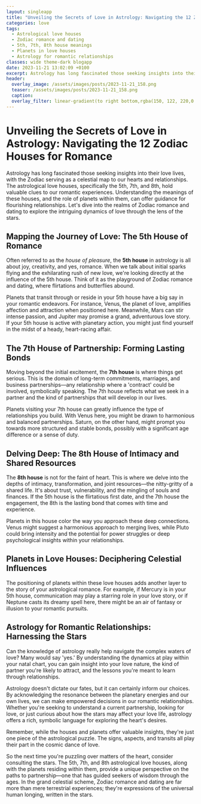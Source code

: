 ```yaml
---
layout: singleapp
title: "Unveiling the Secrets of Love in Astrology: Navigating the 12 Zodiac Houses for Romance"
categories: love
tags:
  - Astrological love houses
  - Zodiac romance and dating
  - 5th, 7th, 8th house meanings
  - Planets in love houses
  - Astrology for romantic relationships
classes: wide theme-dark blogapp
date: 2023-11-21 13:02:09 +0100
excerpt: Astrology has long fascinated those seeking insights into their love lives, with the Zodiac serving as a celestial map to our hearts and relationships.
header:
  overlay_image: /assets/images/posts/2023-11-21_158.png
  teaser: /assets/images/posts/2023-11-21_158.png
  caption: 
  overlay_filter: linear-gradient(to right bottom,rgba(150, 122, 220,0.8), rgba(255,245,208,0.5))
---
```

# Unveiling the Secrets of Love in Astrology: Navigating the 12 Zodiac Houses for Romance

Astrology has long fascinated those seeking insights into their love lives, with the Zodiac serving as a celestial map to our hearts and relationships. The astrological love houses, specifically the 5th, 7th, and 8th, hold valuable clues to our romantic experiences. Understanding the meanings of these houses, and the role of planets within them, can offer guidance for flourishing relationships. Let's dive into the realms of Zodiac romance and dating to explore the intriguing dynamics of love through the lens of the stars.

## Mapping the Journey of Love: The 5th House of Romance
Often referred to as the *house of pleasure*, the **5th house** in astrology is all about joy, creativity, and yes, romance. When we talk about initial sparks flying and the exhilarating rush of new love, we're looking directly at the influence of the 5th house. Think of it as the playground of Zodiac romance and dating, where flirtations and butterflies abound.

Planets that transit through or reside in your 5th house have a big say in your romantic endeavors. For instance, Venus, the planet of love, amplifies affection and attraction when positioned here. Meanwhile, Mars can stir intense passion, and Jupiter may promise a grand, adventurous love story. If your 5th house is active with planetary action, you might just find yourself in the midst of a heady, heart-racing affair.

## The 7th House of Partnership: Forming Lasting Bonds
Moving beyond the initial excitement, the **7th house** is where things get serious. This is the domain of long-term commitments, marriages, and business partnerships—any relationship where a 'contract' could be involved, symbolically speaking. The 7th house reflects what we seek in a partner and the kind of partnerships that will develop in our lives.

Planets visiting your 7th house can greatly influence the type of relationships you build. With Venus here, you might be drawn to harmonious and balanced partnerships. Saturn, on the other hand, might prompt you towards more structured and stable bonds, possibly with a significant age difference or a sense of duty.

## Delving Deep: The 8th House of Intimacy and Shared Resources
The **8th house** is not for the faint of heart. This is where we delve into the depths of intimacy, transformation, and joint resources—the nitty-gritty of a shared life. It's about trust, vulnerability, and the mingling of souls and finances. If the 5th house is the flirtatious first date, and the 7th house the engagement, the 8th is the lasting bond that comes with time and experience.

Planets in this house color the way you approach these deep connections. Venus might suggest a harmonious approach to merging lives, while Pluto could bring intensity and the potential for power struggles or deep psychological insights within your relationships.

## Planets in Love Houses: Deciphering Celestial Influences
The positioning of planets within these love houses adds another layer to the story of your astrological romance. For example, if Mercury is in your 5th house, communication may play a starring role in your love story, or if Neptune casts its dreamy spell here, there might be an air of fantasy or illusion to your romantic pursuits.

## Astrology for Romantic Relationships: Harnessing the Stars
Can the knowledge of astrology really help navigate the complex waters of love? Many would say 'yes.' By understanding the dynamics at play within your natal chart, you can gain insight into your love nature, the kind of partner you're likely to attract, and the lessons you're meant to learn through relationships.

Astrology doesn't dictate our fates, but it can certainly inform our choices. By acknowledging the resonance between the planetary energies and our own lives, we can make empowered decisions in our romantic relationships. Whether you're seeking to understand a current partnership, looking for love, or just curious about how the stars may affect your love life, astrology offers a rich, symbolic language for exploring the heart's desires.

Remember, while the houses and planets offer valuable insights, they're just one piece of the astrological puzzle. The signs, aspects, and transits all play their part in the cosmic dance of love.

So the next time you're puzzling over matters of the heart, consider consulting the stars. The 5th, 7th, and 8th astrological love houses, along with the planets residing within them, provide a unique perspective on the paths to partnership—one that has guided seekers of wisdom through the ages. In the grand celestial scheme, Zodiac romance and dating are far more than mere terrestrial experiences; they're expressions of the universal human longing, written in the stars.